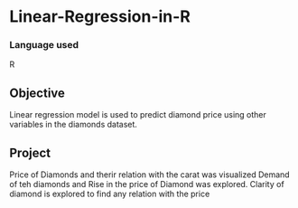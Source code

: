 # Linear-Regression-in-R

### Language used

R

## Objective

Linear regression model is used to predict diamond price using other variables in the diamonds dataset. 

## Project

Price of Diamonds and therir relation with the carat was visualized
Demand of teh diamonds and Rise in the price of Diamond was explored.
Clarity of diamond is explored to find any relation with the price
